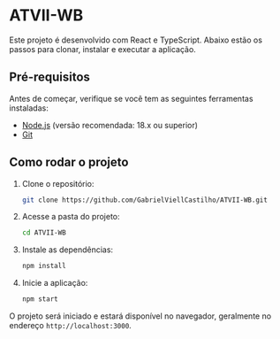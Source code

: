 # ATVII-WB

Este projeto é desenvolvido com React e TypeScript. Abaixo estão os passos para clonar, instalar e executar a aplicação.

## Pré-requisitos

Antes de começar, verifique se você tem as seguintes ferramentas instaladas:

- [Node.js](https://nodejs.org/) (versão recomendada: 18.x ou superior)
- [Git](https://git-scm.com/)

## Como rodar o projeto

1. Clone o repositório:
   ```bash
   git clone https://github.com/GabrielViellCastilho/ATVII-WB.git
   ```

2. Acesse a pasta do projeto:
   ```bash
   cd ATVII-WB
   ```

3. Instale as dependências:
   ```bash
   npm install
   ```

4. Inicie a aplicação:
   ```bash
   npm start
   ```

O projeto será iniciado e estará disponível no navegador, geralmente no endereço `http://localhost:3000`.
